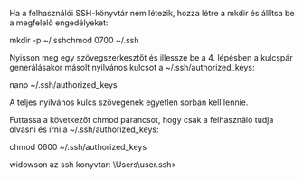 Ha a felhasználói SSH-könyvtár nem létezik, hozza létre a mkdir
és állítsa be a megfelelő engedélyeket:

mkdir -p ~/.sshchmod 0700 ~/.ssh

Nyisson meg egy szövegszerkesztőt
és illessze be a 4. lépésben a kulcspár generálásakor másolt nyilvános kulcsot a ~/.ssh/authorized_keys:

nano ~/.ssh/authorized_keys

A teljes nyilvános kulcs szövegének egyetlen sorban kell lennie.

Futtassa a következőt chmod
parancsot, hogy csak a felhasználó tudja olvasni és írni a ~/.ssh/authorized_keys:

chmod 0600 ~/.ssh/authorized_keys


widowson az ssh konyvtar: \Users\user\.ssh> 
